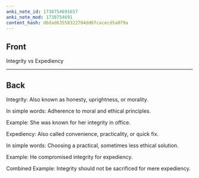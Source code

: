 ```yaml
---
anki_note_id: 1738754691657
anki_note_mod: 1738754691
content_hash: d6dad63558322704dd6fcacecd5a079a
---
```


## Front

Integrity vs Expediency

<hr/>

## Back

Integrity: Also known as honesty, uprightness, or morality.  
  
In simple words: Adherence to moral and ethical principles.  
  
Example: She was known for her integrity in office.  
  
Expediency: Also called convenience, practicality, or quick fix.  
  
In simple words: Choosing a practical, sometimes less ethical solution.  
  
Example: He compromised integrity for expediency.  
  
Combined Example: Integrity should not be sacrificed for mere expediency.